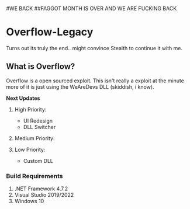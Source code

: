 #WE BACK
##FAGGOT MONTH IS OVER AND WE ARE FUCKING BACK
# Overflow-Legacy
Turns out its truly the end.. might convince Stealth to continue it with me.
## What is Overflow?
Overflow is a open sourced exploit. This isn't really a exploit at the minute more of it is just using the WeAreDevs DLL (skiddish, i know).

**Next Updates**

1. High Priority:
   - UI Redesign
   - DLL Switcher

2. Medium Priority:

3. Low Priority:
   - Custom DLL

### Build Requirements
1. .NET Framework 4.7.2
2. Visual Studio 2019/2022
3. Windows 10








































